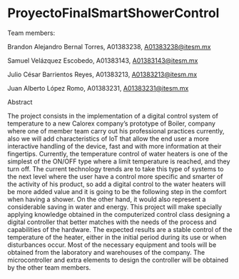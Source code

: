 # ProyectoFinalSmartShowerControl

Team members:

Brandon Alejandro Bernal Torres, A01383238, A01383238@itesm.mx

Samuel Velázquez Escobedo, A01383143, A01383143@itesm.mx

Julio César Barrientos Reyes, A01383213, A01383213@itesm.mx

Juan Alberto López Romo, A01383231, A01383231@itesm.mx


Abstract

The project consists in the implementation of a digital control system of temperature to a new Calorex company’s prototype of Boiler, company where one of member team carry out his professional practices currently, also we will add characteristics of IoT that allow the end user a more interactive handling of the device, fast and with more information at their fingertips.
Currently, the temperature control of water heaters is one of the simplest of the ON/OFF type where a limit temperature is reached, and they turn off. The current technology trends are to take this type of systems to the next level where the user have a control more specific and smarter of the activity of his product, so add a digital control to the water heaters will be more added value and it is going to be the following step in the comfort when having a shower. On the other hand, it would also represent a considerable saving in water and energy.
This project will make specially applying knowledge obtained in the computerized control class designing a digital controller that better matches with the needs of the process and capabilities of the hardware. The expected results are a stable control of the temperature of the heater, either in the initial period during its use or when disturbances occur.
Most of the necessary equipment and tools will be obtained from the laboratory and warehouses of the company. The microcontroller and extra elements to design the controller will be obtained by the other team members.
